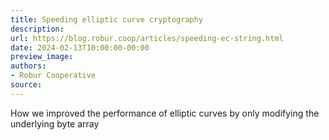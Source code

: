 ```yaml
---
title: Speeding elliptic curve cryptography
description:
url: https://blog.robur.coop/articles/speeding-ec-string.html
date: 2024-02-13T10:00:00-00:00
preview_image:
authors:
- Robur Cooperative
source:
---
```


How we improved the performance of elliptic curves by only modifying the underlying byte array

